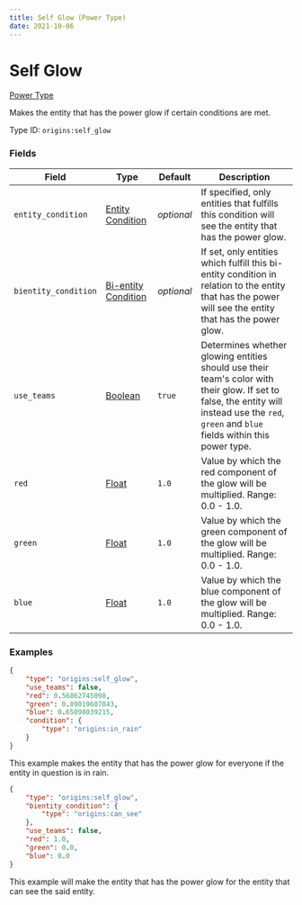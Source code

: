 ```yaml
---
title: Self Glow (Power Type)
date: 2021-10-06
---
```


# Self Glow

[Power Type](../power_types.md)

Makes the entity that has the power glow if certain conditions are met.

Type ID: `origins:self_glow`

### Fields

Field | Type | Default | Description
------|------|---------|-------------
`entity_condition` | [Entity Condition](../entity_conditions.md) | _optional_ | If specified, only entities that fulfills this condition will see the entity that has the power glow.
`bientity_condition` | [Bi-entity Condition](../bientity_conditions.md) | _optional_ | If set, only entities which fulfill this bi-entity condition in relation to the entity that has the power will see the entity that has the power glow.
`use_teams` | [Boolean](../data_types/boolean.md) | `true` | Determines whether glowing entities should use their team's color with their glow. If set to false, the entity will instead use the `red`, `green` and `blue` fields within this power type.
`red` | [Float](../data_types/float.md) | `1.0` | Value by which the red component of the glow will be multiplied. Range: 0.0 - 1.0.
`green` | [Float](../data_types/float.md) | `1.0` | Value by which the green component of the glow will be multiplied. Range: 0.0 - 1.0.
`blue` | [Float](../data_types/float.md) | `1.0` | Value by which the blue component of the glow will be multiplied. Range: 0.0 - 1.0.

### Examples
```json
{
    "type": "origins:self_glow",
    "use_teams": false,
    "red": 0.56862745098,
    "green": 0.89019607843,
    "blue": 0.65098039215,
    "condition": {
        "type": "origins:in_rain"
    }
}
```
This example makes the entity that has the power glow for everyone if the entity in question is in rain.
<br>

```json
{
    "type": "origins:self_glow",
    "bientity_condition": {
        "type": "origins:can_see"
    },
    "use_teams": false,
    "red": 1.0,
    "green": 0.0,
    "blue": 0.0
}
```
This example will make the entity that has the power glow for the entity that can see the said entity.